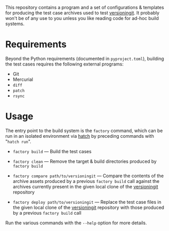 This repository contains a program and a set of configurations & templates for
producing the test case archives used to test [versioningit][].  It probably
won't be of any use to you unless you like reading code for ad-hoc build
systems.

[versioningit]: https://github.com/jwodder/versioningit

Requirements
============

Beyond the Python requirements (documented in `pyproject.toml`), building the
test cases requires the following external programs:

- Git
- Mercurial
- `diff`
- `patch`
- `rsync`

Usage
=====

The entry point to the build system is the `factory` command, which can be run
in an isolated environment via [hatch][] by preceding commands with "`hatch
run`".

[hatch]: https://hatch.pypa.io

- `factory build` — Build the test cases

- `factory clean` — Remove the target & build directories produced by `factory
  build`

- `factory compare path/to/versioningit` — Compare the contents of the archive
  assets produced by a previous `factory build` call against the archives
  currently present in the given local clone of the [versioningit][] repository

- `factory deploy path/to/versioningit` — Replace the test case files in the
  given local clone of the [versioningit][] repository with those produced by a
  previous `factory build` call

Run the various commands with the `--help` option for more details.
